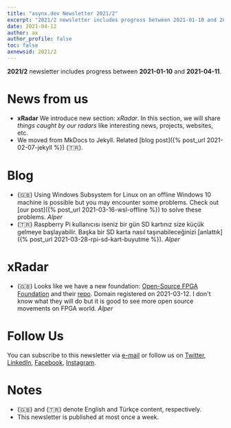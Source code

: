 ```yaml
---
title: "asynx.dev Newsletter 2021/2"
excerpt: "2021/2 newsletter includes progress between 2021-01-10 and 2021-04-11"
date: 2021-04-12
author: ax
author_profile: false
toc: false
axnewsid: 2021/2
---
```


**2021/2** newsletter includes progress between **2021-01-10** and
**2021-04-11**.

# News from us

* **xRadar** We introduce new section: *xRadar*. In this section, we will share
  *things caught by our radars* like interesting news, projects, websites, etc.
* We moved from MkDocs to Jekyll. Related [blog post]({% post_url
  2021-02-07-jekyll %}) (🇹🇷).

# Blog

* (🇬🇧) Using Windows Subsystem for Linux on an offline Windows 10 machine is
  possible but you may encounter some problems. Check out [our post]({% post_url
  2021-03-16-wsl-offline %}) to solve these problems. *Alper*
* (🇹🇷) Raspberry Pi kullanıcısı iseniz bir gün SD kartınız size küçük gelmeye
  başlayabilir. Başka bir SD karta nasıl taşınabileceğinizi [anlattık]({%
  post_url 2021-03-28-rpi-sd-kart-buyutme %}). *Alper*

# xRadar

* (🇬🇧) Looks like we have a new foundation:
  [Open-Source FPGA Foundation](https://osfpga.org/) and their
  [repo](https://github.com/os-fpga). Domain registered on 2021-03-12. I don't
  know what they will do but it is good to see more open source movements on
  FPGA world. *Alper*

# Follow Us

You can subscribe to this newsletter via [e-mail](https://asynx.dev/#e-mail) or
follow us on
[Twitter](http://twitter.com/asynxdev),
[LinkedIn](https://www.linkedin.com/groups/12487093/),
[Facebook](https://www.facebook.com/asynxdev/),
[Instagram](https://www.instagram.com/asynxdev).

# Notes

* (🇬🇧) and (🇹🇷) denote English and Türkçe content, respectively.
* This newsletter is published at most once a week.
